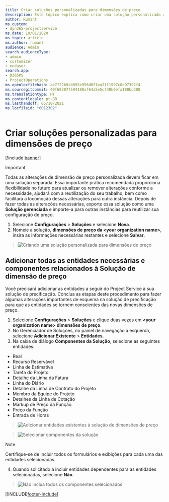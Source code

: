 ```yaml
---
title: Criar soluções personalizadas para dimensões de preço
description: Este tópico explica como criar uma solução personalizada ao criar dimensões de preço personalizadas.
author: Rumant
ms.custom:
- dyn365-projectservice
ms.date: 10/01/2020
ms.topic: article
ms.author: rumant
audience: Admin
search.audienceType:
- admin
- customizer
- enduser
search.app:
- D365PS
- ProjectOperations
ms.openlocfilehash: ae7f22b9cb092e956d0f1eaf1f1997c8e97392f4
ms.sourcegitcommit: 40f68387f594180af64a5e5c748b6efa188bd300
ms.translationtype: HT
ms.contentlocale: pt-BR
ms.lasthandoff: 05/10/2021
ms.locfileid: "6012302"
---
```

# <a name="create-custom-solutions-for-pricing-dimensions"></a>Criar soluções personalizadas para dimensões de preço

[!include [banner](../includes/psa-now-project-operations.md)]

> [!IMPORTANT]
> Todas as alterações de dimensão de preço personalizada devem ficar em uma solução separada. Essa importante prática recomendada proporciona flexibilidade no futuro para atualizar ou remover alterações conforme a necessidade, ajudará com a reutilização do seu trabalho, bem como facilitará a locomoção dessas alterações para outra instância. Depois de fazer todas as alterações necessárias, exporte essa solução como uma **Solução gerenciada** e importe-a para outras instâncias para reutilizar sua configuração de preço.

1. Selecione **Configurações** > **Soluções** e selecione **Nova**. 
2. Nomeie a solução, **dimensões de preço da \<your organization name>**, insira as informações necessárias restantes e selecione **Salvar**.

> ![Criando uma solução personalizada para dimensões de preço](media/Creation-of-custom-pricing-dimension-solution.PNG)
  
## <a name="add-all-required-entities-and-related-components-to-the-pricing-dimension-solution"></a>Adicionar todas as entidades necessárias e componentes relacionados à Solução de dimensão de preço
Você precisará adicionar as entidades a seguir do Project Service à sua solução de precificação. Conclua as etapas deste procedimento para fazer algumas alterações importantes de esquema na solução de precificação para que as entidades se tornem conscientes das novas dimensões de preço.

1. Selecione **Configurações** > **Soluções** e clique duas vezes em **\<your organization name> dimensões de preço**. 
2. No Gerenciador de Soluções, no painel de navegação à esquerda, selecione **Adicionar Existente** > **Entidades**.
3. Na caixa de diálogo **Componentes da Solução**, selecione as seguintes entidades:

- Real
- Recurso Reservável
- Linha de Estimativa
- Tarefa do Projeto
- Detalhe da Linha da Fatura
- Linha do Diário
- Detalhe da Linha de Contrato do Projeto
- Membro da Equipe do Projeto
- Detalhes da Linha de Cotação
- Markup de Preço da Função
- Preço da Função 
- Entrada de Horas 

> ![Adicionar entidades existentes à solução de dimensões de preço](media/Existing-entities-to-PD-solution.png)

> ![Selecionar componentes da solução](media/Dimension-Components.png)

> [!NOTE]
> Certifique-se de incluir todos os formulários e exibições para cada uma das entidades selecionadas.

4. Quando solicitado a incluir entidades dependentes para as entidades selecionadas, selecione **Não**.

> ![Não inclua todos os componentes selecionados](media/Do-not-include-required.png)




[!INCLUDE[footer-include](../includes/footer-banner.md)]